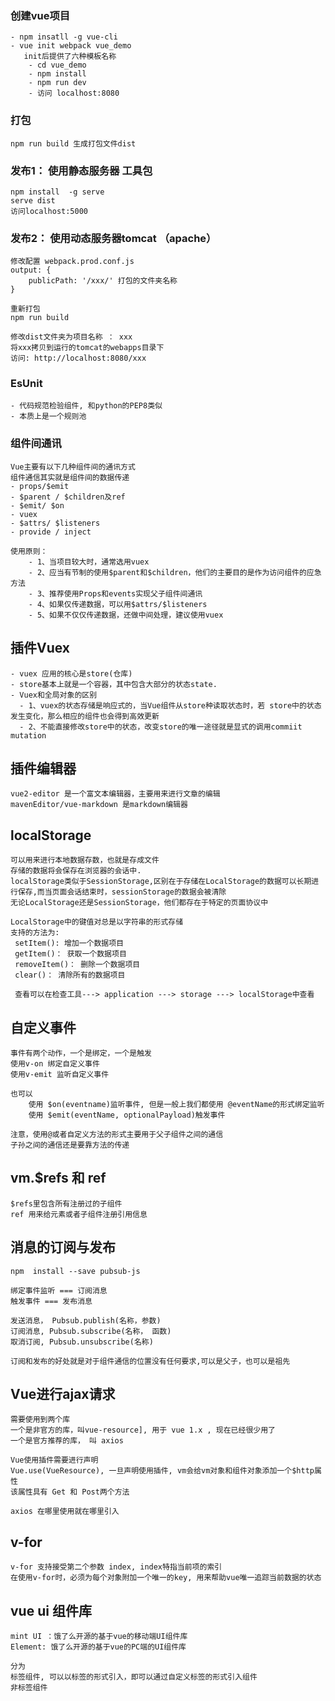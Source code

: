 ### 创建vue项目
    - npm insatll -g vue-cli
    - vue init webpack vue_demo
       init后提供了六种模板名称
        - cd vue_demo
        - npm install
        - npm run dev
        - 访问 localhost:8080

### 打包
    npm run build 生成打包文件dist

### 发布1： 使用静态服务器 工具包
    npm install  -g serve
    serve dist
    访问localhost:5000 

### 发布2： 使用动态服务器tomcat  （apache）
    修改配置 webpack.prod.conf.js
    output: {
        publicPath: '/xxx/' 打包的文件夹名称
    }

    重新打包
    npm run build

    修改dist文件夹为项目名称 ： xxx
    将xxx拷贝到运行的tomcat的webapps目录下
    访问: http://localhost:8080/xxx

### EsUnit 
    - 代码规范检验组件, 和python的PEP8类似
    - 本质上是一个规则池


### 组件间通讯
    Vue主要有以下几种组件间的通讯方式
    组件通信其实就是组件间的数据传递
    - props/$emit
    - $parent / $children及ref
    - $emit/ $on
    - vuex
    - $attrs/ $listeners
    - provide / inject

    使用原则：
        - 1、当项目较大时，通常选用vuex
        - 2、应当有节制的使用$parent和$children，他们的主要目的是作为访问组件的应急方法
        - 3、推荐使用Props和events实现父子组件间通讯
        - 4、如果仅传递数据，可以用$attrs/$listeners
        - 5、如果不仅仅传递数据，还做中间处理，建议使用vuex


## 插件Vuex
    - vuex 应用的核心是store(仓库)
    - store基本上就是一个容器，其中包含大部分的状态state.
    - Vuex和全局对象的区别
      - 1、vuex的状态存储是响应式的，当Vue组件从store种读取状态时，若 store中的状态发生变化，那么相应的组件也会得到高效更新
      - 2、不能直接修改store中的状态，改变store的唯一途径就是显式的调用commiit mutation

## 插件编辑器
    vue2-editor 是一个富文本编辑器，主要用来进行文章的编辑
    mavenEditor/vue-markdown 是markdown编辑器

## localStorage
    可以用来进行本地数据存数，也就是存成文件
    存储的数据将会保存在浏览器的会话中.
    localStorage类似于SessionStorage,区别在于存储在LocalStorage的数据可以长期进行保存,而当页面会话结束时，sessionStorage的数据会被清除
    无论LocalStorage还是SessionStorage，他们都存在于特定的页面协议中

    LocalStorage中的键值对总是以字符串的形式存储
    支持的方法为:
     setItem(): 增加一个数据项目
     getItem()： 获取一个数据项目
     removeItem()： 删除一个数据项目
     clear()： 清除所有的数据项目

     查看可以在检查工具---> application ---> storage ---> localStorage中查看

## 自定义事件
    事件有两个动作，一个是绑定，一个是触发
    使用v-on 绑定自定义事件
    使用v-emit 监听自定义事件

    也可以
        使用 $on(eventname)监听事件, 但是一般上我们都使用 @eventName的形式绑定监听
        使用 $emit(eventName, optionalPayload)触发事件
    
    注意，使用@或者自定义方法的形式主要用于父子组件之间的通信
    子孙之间的通信还是要靠方法的传递

## vm.$refs 和 ref
    $refs里包含所有注册过的子组件
    ref 用来给元素或者子组件注册引用信息

## 消息的订阅与发布
    npm  install --save pubsub-js

    绑定事件监听 === 订阅消息
    触发事件 === 发布消息

    发送消息， Pubsub.publish(名称，参数)
    订阅消息, Pubsub.subscribe(名称， 函数)
    取消订阅, Pubsub.unsubscribe(名称)

    订阅和发布的好处就是对于组件通信的位置没有任何要求,可以是父子，也可以是祖先

## Vue进行ajax请求
    需要使用到两个库
    一个是非官方的库，叫vue-resource], 用于 vue 1.x , 现在已经很少用了
    一个是官方推荐的库， 叫 axios

    Vue使用插件需要进行声明
    Vue.use(VueResource), 一旦声明使用插件, vm会给vm对象和组件对象添加一个$http属性
    该属性具有 Get 和 Post两个方法

    axios 在哪里使用就在哪里引入

## v-for
    v-for 支持接受第二个参数 index, index特指当前项的索引
    在使用v-for时，必须为每个对象附加一个唯一的key, 用来帮助vue唯一追踪当前数据的状态

## vue ui 组件库
    mint UI ：饿了么开源的基于vue的移动端UI组件库
    Element: 饿了么开源的基于vue的PC端的UI组件库

    分为
    标签组件, 可以以标签的形式引入，即可以通过自定义标签的形式引入组件
    非标签组件
